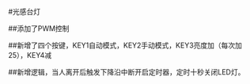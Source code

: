 #光感台灯

##添加了PWM控制

##新增了四个按键，KEY1自动模式，KEY2手动模式，KEY3亮度加（每次加25），KEY4减

##新增逻辑，当人离开后触发下降沿中断开启定时器，定时十秒关闭LED灯。
